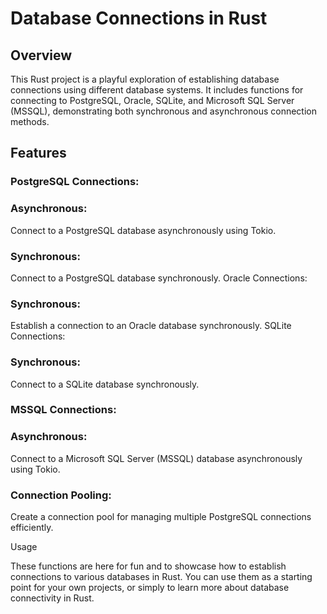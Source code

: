 # Database Connections in Rust

## Overview

This Rust project is a playful exploration of establishing database connections using different database systems. It includes functions for connecting to PostgreSQL, Oracle, SQLite, and Microsoft SQL Server (MSSQL), demonstrating both synchronous and asynchronous connection methods.

## Features

### PostgreSQL Connections:

### Asynchronous:
Connect to a PostgreSQL database asynchronously using Tokio.

### Synchronous: 
Connect to a PostgreSQL database synchronously.
Oracle Connections:

### Synchronous: 
Establish a connection to an Oracle database synchronously.
SQLite Connections:

### Synchronous: 
Connect to a SQLite database synchronously.
### MSSQL Connections:

### Asynchronous: 
Connect to a Microsoft SQL Server (MSSQL) database asynchronously using Tokio.

### Connection Pooling:

Create a connection pool for managing multiple PostgreSQL connections efficiently.

Usage

These functions are here for fun and to showcase how to establish connections to various databases in Rust. You can use them as a starting point for your own projects, or simply to learn more about database connectivity in Rust.